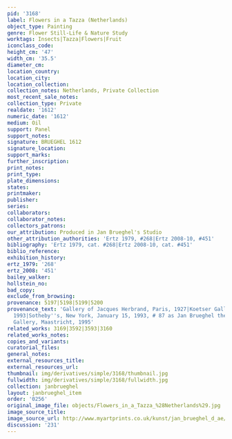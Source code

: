 ```yaml
---
pid: '3168'
label: Flowers in a Tazza (Netherlands)
object_type: Painting
genre: Flower Still-Life & Nature Study
worktags: Insects|Tazza|Flowers|Fruit
iconclass_code:
height_cm: '47'
width_cm: '35.5'
diameter_cm:
location_country:
location_city:
location_collection:
collection_notes: Netherlands, Private Collection
most_recent_sale_notes:
collection_type: Private
realdate: '1612'
numeric_date: '1612'
medium: Oil
support: Panel
support_notes:
signature: BRUEGHEL 1612
signature_location:
support_marks:
further_inscription:
print_notes:
print_type:
plate_dimensions:
states:
printmaker:
publisher:
series:
collaborators:
collaborator_notes:
collectors_patrons:
our_attribution: Produced in Jan Brueghel's Studio
other_attribution_authorities: 'Ertz 1979, #268|Ertz 2008-10, #451'
bibliography: 'Ertz 1979, cat. #268|Ertz 2008-10, cat. #451'
biblio_reference:
exhibition_history:
ertz_1979: '268'
ertz_2008: '451'
bailey_walker:
hollstein_no:
bad_copy:
exclude_from_browsing:
provenance: 5197|5198|5199|5200
provenance_text: 'Gallery of Jacques Herbrand, Paris, 1927|Koetser Gallery, Zurich,
  1993|Sotheby''s, New York, January 15, 1993, # 87 as Jan Brueghel the Younger|Noortman
  Gallery, Maastricht, 1995'
related_works: 3169|3592|3593|3160
related_works_notes:
copies_and_variants:
curatorial_files:
general_notes:
external_resources_title:
external_resources_url:
thumbnail: img/derivatives/simple/3168/thumbnail.jpg
fullwidth: img/derivatives/simple/3168/fullwidth.jpg
collection: janbrueghel
layout: janbrueghel_item
order: '0256'
original_image_file: objects/Flowers_in_a_Tazza_%28Netherlands%29.jpg
image_source_title:
image_source_url: http://www.myartprints.co.uk/kunst/jan_brueghel_d_ae/flowers_golden_tazza_hi.jpg
discussion: '231'
---
```

